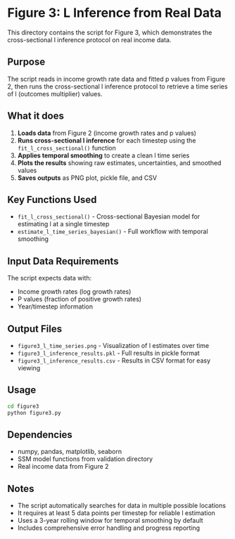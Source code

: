# Figure 3: L Inference from Real Data

This directory contains the script for Figure 3, which demonstrates the cross-sectional l inference protocol on real income data.

## Purpose

The script reads in income growth rate data and fitted p values from Figure 2, then runs the cross-sectional l inference protocol to retrieve a time series of l (outcomes multiplier) values.

## What it does

1. **Loads data** from Figure 2 (income growth rates and p values)
2. **Runs cross-sectional l inference** for each timestep using the `fit_l_cross_sectional()` function
3. **Applies temporal smoothing** to create a clean l time series
4. **Plots the results** showing raw estimates, uncertainties, and smoothed values
5. **Saves outputs** as PNG plot, pickle file, and CSV

## Key Functions Used

- `fit_l_cross_sectional()` - Cross-sectional Bayesian model for estimating l at a single timestep
- `estimate_l_time_series_bayesian()` - Full workflow with temporal smoothing

## Input Data Requirements

The script expects data with:
- Income growth rates (log growth rates)
- P values (fraction of positive growth rates) 
- Year/timestep information

## Output Files

- `figure3_l_time_series.png` - Visualization of l estimates over time
- `figure3_l_inference_results.pkl` - Full results in pickle format
- `figure3_l_inference_results.csv` - Results in CSV format for easy viewing

## Usage

```bash
cd figure3
python figure3.py
```

## Dependencies

- numpy, pandas, matplotlib, seaborn
- SSM model functions from validation directory
- Real income data from Figure 2

## Notes

- The script automatically searches for data in multiple possible locations
- It requires at least 5 data points per timestep for reliable l estimation
- Uses a 3-year rolling window for temporal smoothing by default
- Includes comprehensive error handling and progress reporting 